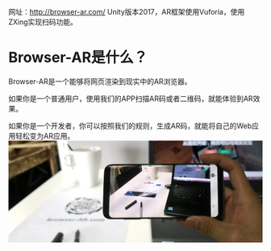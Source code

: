网址：http://browser-ar.com/
Unity版本2017，AR框架使用Vuforia，使用ZXing实现扫码功能。

# Browser-AR是什么？

Browser-AR是一个能够将网页渲染到现实中的AR浏览器。

如果你是一个普通用户，使用我们的APP扫描AR码或者二维码，就能体验到AR效果。

如果你是一个开发者，你可以按照我们的规则，生成AR码，就能将自己的Web应用轻松变为AR应用。
 ![image](https://github.com/Litmin/Browser-AR/blob/master/ARX/Brower-ar.jpg)

